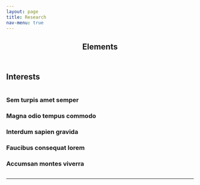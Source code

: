 ```yaml
---
layout: page
title: Research
nav-menu: true
---
```


<!-- Main -->
<div id="main" class="alt">

<!-- One -->
<section id="one">
	<div class="inner">
		<header class="major">
			<h1>Elements</h1>
		</header>

<!-- Content -->
<h2 id="content">Interests</h2>
<div class="column">
	<div class="6u 12u$(small)">
		<h3>Sem turpis amet semper</h3>
	</div>
	<div class="6u$ 12u$(small)">
		<h3>Magna odio tempus commodo</h3>
	</div>
	<!-- Break -->
	<div class="4u 12u$(medium)">
		<h3>Interdum sapien gravida</h3>
	</div>
	<div class="4u 12u$(medium)">
		<h3>Faucibus consequat lorem</h3>
	</div>
	<div class="4u$ 12u$(medium)">
		<h3>Accumsan montes viverra</h3>
	</div>
</div>

<hr class="major" />


<!-- Text stuff -->


</div>
</section>

</div>
